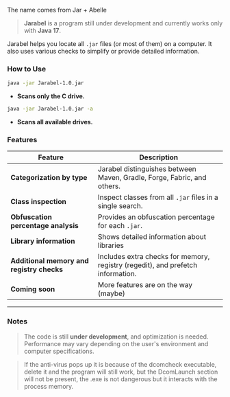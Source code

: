 The name comes from Jar + Abelle

> **Jarabel** is a program still under development and currently works only with **Java 17**.

Jarabel helps you locate all `.jar` files (or most of them) on a computer. It also uses various checks to simplify or provide detailed information.

### How to Use

```bash
java -jar Jarabel-1.0.jar
```
- **Scans only the C drive.**

```bash
java -jar Jarabel-1.0.jar -a
```
- **Scans all available drives.**

### Features

| **Feature**                                        | **Description**                                                                                          |
|----------------------------------------------------|----------------------------------------------------------------------------------------------------------|
| **Categorization by type**                         | Jarabel distinguishes between Maven, Gradle, Forge, Fabric, and others.                                 |                                         |
| **Class inspection**                               | Inspect classes from all `.jar` files in a single search.               |
| **Obfuscation percentage analysis**                | Provides an obfuscation percentage for each `.jar`.                                                     |
| **Library information**                            | Shows detailed information about libraries                                   |
| **Additional memory and registry checks**          | Includes extra checks for memory, registry (regedit), and prefetch information.                         |
| **Coming soon**                                    | More features are on the way (maybe)                                                                           |

---

### Notes

> The code is still **under development**, and optimization is needed. Performance may vary depending on the user's environment and computer specifications.

> If the anti-virus pops up it is because of the dcomcheck executable, delete it and the program will still work, but the DcomLaunch section will not be present, the .exe is not dangerous but it interacts with the process memory.

